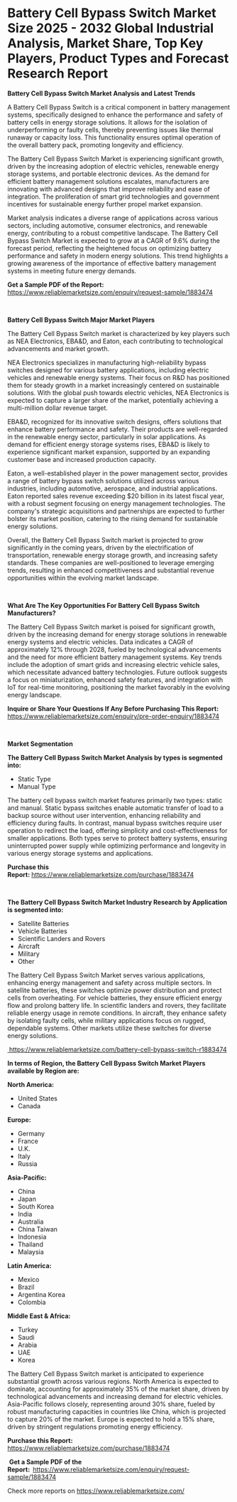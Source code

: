 <p><h1>Battery Cell Bypass Switch Market Size 2025 - 2032 Global Industrial Analysis, Market Share, Top Key Players, Product Types and Forecast Research Report</h1></p><p><strong>Battery Cell Bypass Switch Market Analysis and Latest Trends</strong></p>
<p><p>A Battery Cell Bypass Switch is a critical component in battery management systems, specifically designed to enhance the performance and safety of battery cells in energy storage solutions. It allows for the isolation of underperforming or faulty cells, thereby preventing issues like thermal runaway or capacity loss. This functionality ensures optimal operation of the overall battery pack, promoting longevity and efficiency.</p><p>The Battery Cell Bypass Switch Market is experiencing significant growth, driven by the increasing adoption of electric vehicles, renewable energy storage systems, and portable electronic devices. As the demand for efficient battery management solutions escalates, manufacturers are innovating with advanced designs that improve reliability and ease of integration. The proliferation of smart grid technologies and government incentives for sustainable energy further propel market expansion. </p><p>Market analysis indicates a diverse range of applications across various sectors, including automotive, consumer electronics, and renewable energy, contributing to a robust competitive landscape. The Battery Cell Bypass Switch Market is expected to grow at a CAGR of 9.6% during the forecast period, reflecting the heightened focus on optimizing battery performance and safety in modern energy solutions. This trend highlights a growing awareness of the importance of effective battery management systems in meeting future energy demands.</p></p>
<p><strong>Get a Sample PDF of the Report:&nbsp;</strong> <a href="https://www.reliablemarketsize.com/enquiry/request-sample/1883474?utm_campaign=2034&utm_medium=2&utm_source=Github&utm_content=ia&utm_term=13022025&utm_id=battery-cell-bypass-switch">https://www.reliablemarketsize.com/enquiry/request-sample/1883474</a></p>
<p>&nbsp;</p>
<p><strong>Battery Cell Bypass Switch Major Market Players</strong></p>
<p><p>The Battery Cell Bypass Switch market is characterized by key players such as NEA Electronics, EBA&D, and Eaton, each contributing to technological advancements and market growth. </p><p>NEA Electronics specializes in manufacturing high-reliability bypass switches designed for various battery applications, including electric vehicles and renewable energy systems. Their focus on R&D has positioned them for steady growth in a market increasingly centered on sustainable solutions. With the global push towards electric vehicles, NEA Electronics is expected to capture a larger share of the market, potentially achieving a multi-million dollar revenue target.</p><p>EBA&D, recognized for its innovative switch designs, offers solutions that enhance battery performance and safety. Their products are well-regarded in the renewable energy sector, particularly in solar applications. As demand for efficient energy storage systems rises, EBA&D is likely to experience significant market expansion, supported by an expanding customer base and increased production capacity.</p><p>Eaton, a well-established player in the power management sector, provides a range of battery bypass switch solutions utilized across various industries, including automotive, aerospace, and industrial applications. Eaton reported sales revenue exceeding $20 billion in its latest fiscal year, with a robust segment focusing on energy management technologies. The company's strategic acquisitions and partnerships are expected to further bolster its market position, catering to the rising demand for sustainable energy solutions.</p><p>Overall, the Battery Cell Bypass Switch market is projected to grow significantly in the coming years, driven by the electrification of transportation, renewable energy storage growth, and increasing safety standards. These companies are well-positioned to leverage emerging trends, resulting in enhanced competitiveness and substantial revenue opportunities within the evolving market landscape.</p></p>
<p>&nbsp;</p>
<p><strong>What Are The Key Opportunities For Battery Cell Bypass Switch Manufacturers?</strong></p>
<p><p>The Battery Cell Bypass Switch market is poised for significant growth, driven by the increasing demand for energy storage solutions in renewable energy systems and electric vehicles. Data indicates a CAGR of approximately 12% through 2028, fueled by technological advancements and the need for more efficient battery management systems. Key trends include the adoption of smart grids and increasing electric vehicle sales, which necessitate advanced battery technologies. Future outlook suggests a focus on miniaturization, enhanced safety features, and integration with IoT for real-time monitoring, positioning the market favorably in the evolving energy landscape.</p></p>
<p><strong>Inquire or Share Your Questions If Any Before Purchasing This Report:</strong> <a href="https://www.reliablemarketsize.com/enquiry/pre-order-enquiry/1883474?utm_campaign=2034&utm_medium=2&utm_source=Github&utm_content=ia&utm_term=13022025&utm_id=battery-cell-bypass-switch">https://www.reliablemarketsize.com/enquiry/pre-order-enquiry/1883474</a></p>
<p>&nbsp;</p>
<p><strong>Market Segmentation</strong></p>
<p><strong>The Battery Cell Bypass Switch Market Analysis by types is segmented into:</strong></p>
<p><ul><li>Static Type</li><li>Manual Type</li></ul></p>
<p><p>The battery cell bypass switch market features primarily two types: static and manual. Static bypass switches enable automatic transfer of load to a backup source without user intervention, enhancing reliability and efficiency during faults. In contrast, manual bypass switches require user operation to redirect the load, offering simplicity and cost-effectiveness for smaller applications. Both types serve to protect battery systems, ensuring uninterrupted power supply while optimizing performance and longevity in various energy storage systems and applications.</p></p>
<p><strong>Purchase this Report:&nbsp;</strong><a href="https://www.reliablemarketsize.com/purchase/1883474?utm_campaign=2034&utm_medium=2&utm_source=Github&utm_content=ia&utm_term=13022025&utm_id=battery-cell-bypass-switch">https://www.reliablemarketsize.com/purchase/1883474</a></p>
<p>&nbsp;</p>
<p><strong>The Battery Cell Bypass Switch Market Industry Research by Application is segmented into:</strong></p>
<p><ul><li>Satellite Batteries</li><li>Vehicle Batteries</li><li>Scientific Landers and Rovers</li><li>Aircraft</li><li>Military</li><li>Other</li></ul></p>
<p><p>The Battery Cell Bypass Switch Market serves various applications, enhancing energy management and safety across multiple sectors. In satellite batteries, these switches optimize power distribution and protect cells from overheating. For vehicle batteries, they ensure efficient energy flow and prolong battery life. In scientific landers and rovers, they facilitate reliable energy usage in remote conditions. In aircraft, they enhance safety by isolating faulty cells, while military applications focus on rugged, dependable systems. Other markets utilize these switches for diverse energy solutions.</p></p>
<p><a href="https://www.reliablemarketsize.com/battery-cell-bypass-switch-r1883474?utm_campaign=2034&utm_medium=2&utm_source=Github&utm_content=ia&utm_term=13022025&utm_id=battery-cell-bypass-switch">&nbsp;https://www.reliablemarketsize.com/battery-cell-bypass-switch-r1883474</a></p>
<p><strong>In terms of Region, the Battery Cell Bypass Switch Market Players available by Region are:</strong></p>
<p>
    <p> <strong> North America: </strong>
        <ul>
            <li>United States</li>
            <li>Canada</li>
        </ul>
        </p> 
    <p> <strong> Europe: </strong>
        <ul>
            <li>Germany</li>
            <li>France</li>
            <li>U.K.</li>
            <li>Italy</li>
            <li>Russia</li>
        </ul>
        </p> 
    <p> <strong> Asia-Pacific: </strong>
        <ul>
            <li>China</li>
            <li>Japan</li>
            <li>South Korea</li>
            <li>India</li>
            <li>Australia</li>
            <li>China Taiwan</li>
            <li>Indonesia</li>
            <li>Thailand</li>
            <li>Malaysia</li>
        </ul>
        </p> 
    <p> <strong> Latin America: </strong>
        <ul>
            <li>Mexico</li>
            <li>Brazil</li>
            <li>Argentina Korea</li>
            <li>Colombia</li>
        </ul>
        </p> 
    <p> <strong> Middle East & Africa: </strong>
        <ul>
            <li>Turkey</li>
            <li>Saudi</li>
            <li>Arabia</li>
            <li>UAE</li>
            <li>Korea</li>
        </ul>
    </p>
    </p>
<p><p>The Battery Cell Bypass Switch market is anticipated to experience substantial growth across various regions. North America is expected to dominate, accounting for approximately 35% of the market share, driven by technological advancements and increasing demand for electric vehicles. Asia-Pacific follows closely, representing around 30% share, fueled by robust manufacturing capacities in countries like China, which is projected to capture 20% of the market. Europe is expected to hold a 15% share, driven by stringent regulations promoting energy efficiency.</p></p>
<p><strong>Purchase this Report: </strong><a href="https://www.reliablemarketsize.com/purchase/1883474?utm_campaign=2034&utm_medium=2&utm_source=Github&utm_content=ia&utm_term=13022025&utm_id=battery-cell-bypass-switch">https://www.reliablemarketsize.com/purchase/1883474</a></p>
<p>&nbsp;<strong>Get a Sample PDF of the Report:&nbsp;&nbsp;</strong><a href="https://www.reliablemarketsize.com/enquiry/request-sample/1883474?utm_campaign=2034&utm_medium=2&utm_source=Github&utm_content=ia&utm_term=13022025&utm_id=battery-cell-bypass-switch">https://www.reliablemarketsize.com/enquiry/request-sample/1883474</a></p>
<p><strong></strong></p>
<p>Check more reports on <a href="https://www.reliablemarketsize.com/?utm_campaign=2034&utm_medium=2&utm_source=Github&utm_content=ia&utm_term=13022025&utm_id=battery-cell-bypass-switch">https://www.reliablemarketsize.com/</a></p>
